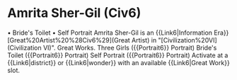 # Amrita Sher-Gil (Civ6)

• Bride's Toilet
• Self Portrait
Amrita Sher-Gil is an {{Link6|Information Era}} [Great%20Artist%20%28Civ6%29](Great Artist) in "[Civilization%20VI](Civilization VI)".
Great Works.
Three Girls ({{Portrait6}} Portrait)
Bride's Toilet ({{Portrait6}} Portrait)
Self Portrait ({{Portrait6}} Portrait)
Activate at a {{Link6|district}} or {{Link6|wonder}} with an available {{Link6|Great Work}} slot.
